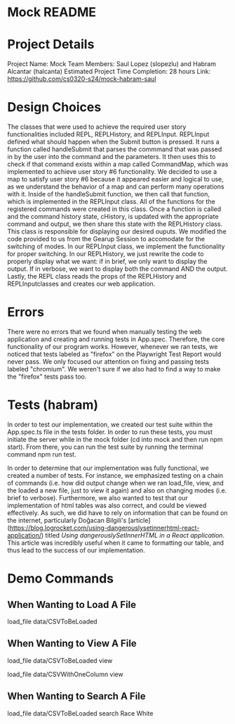 # Mock README

# Project Details

Project Name: Mock
Team Members: Saul Lopez (slopezlu) and Habram Alcantar (halcanta)
Estimated Project Time Completion: 28 hours
Link: https://github.com/cs0320-s24/mock-habram-saul

# Design Choices

The classes that were used to achieve the required user story functionalities included REPL, REPLHistory, and REPLInput. REPLInput defined what should happen when the Submit button is pressed. It runs a function called handleSubmit that parses the commmand that was passed in by the user into the command and the parameters. It then uses this to check if that command exists within a map called CommandMap, which was implemented to achieve user story #6 functionality. We decided to use a map to satisfy user story #6 because it appeared easier and logical to use, as we understand the behavior of a map and can perform many operations with it. Inside of the handleSubmit function, we then call that function, which is implemented in the REPLInput class. All of the functions for the registered commands were created in this class. Once a function is called and the command history state, cHistory, is updated with the appropriate command and output, we then share this state with the REPLHistory class. This class is responsible for displaying our desired ouputs. We modified the code provided to us from the Gearup Session to accomodate for the switching of modes. In our REPLInput class, we implement the functionality for proper switching. In our REPLHistory, we just rewrite the code to properly display what we want: if in brief, we only want to display the output. If in verbose, we want to display both the command AND the output. Lastly, the REPL class reads the props of the REPLHistory and REPLInputclasses and creates our web application.

# Errors

There were no errors that we found when manually testing the web application and creating and running tests in App.spec. Therefore, the core functionality of our program works. However, whenever we ran tests, we noticed that tests labeled as "firefox" on the Playwright Test Report would never pass. We only focused our attention on fixing and passing tests labeled "chromium". We weren't sure if we also had to find a way to make the "firefox" tests pass too.

# Tests (habram)

In order to test our implementation, we created our test suite within the App.spec.ts file in the tests folder. In order to run these tests, you must initiate the server while in the mock folder (cd into mock and then run npm start). From there, you can run the test suite by running the terminal command npm run test. 

In order to determine that our implementation was fully functional, we created a number of tests. For instance, we emphasized testing on a chain of commands (i.e. how did output change when we ran load_file, view, and the loaded a new file, just to view it again) and also on changing modes (i.e. brief to verbose). Furthermore, we also wanted to test that our implementation of html tables was also correct, and could be viewed effectively. As such, we did have to rely on information that can be found on the internet, particularly Doğacan Bilgili's [article] (https://blog.logrocket.com/using-dangerouslysetinnerhtml-react-application/) titled *Using dangerouslySetInnerHTML in a React application*. This article was incredibly useful when it came to formatting our table, and thus lead to the success of our implementation. 

# Demo Commands
## When Wanting to Load A File
load_file data/CSVToBeLoaded

## When Wanting to View A File
load_file data/CSVToBeLoaded
view

load_file data/CSVWithOneColumn
view

## When Wanting to Search A File
load_file data/CSVToBeLoaded
search Race White

